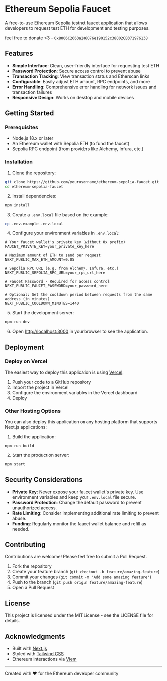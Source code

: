 # Ethereum Sepolia Faucet

A free-to-use Ethereum Sepolia testnet faucet application that allows developers to request test ETH for development and testing purposes.

feel free to donate <3 - `0x8006C2663a286076e190152c38002CB371976138`

## Features

- **Simple Interface**: Clean, user-friendly interface for requesting test ETH
- **Password Protection**: Secure access control to prevent abuse
- **Transaction Tracking**: View transaction status and Etherscan links
- **Configurable**: Easily adjust ETH amount, RPC endpoints, and more
- **Error Handling**: Comprehensive error handling for network issues and transaction failures
- **Responsive Design**: Works on desktop and mobile devices

## Getting Started

### Prerequisites

- Node.js 18.x or later
- An Ethereum wallet with Sepolia ETH (to fund the faucet)
- Sepolia RPC endpoint (from providers like Alchemy, Infura, etc.)

### Installation

1. Clone the repository:

```bash
git clone https://github.com/yourusername/ethereum-sepolia-faucet.git
cd ethereum-sepolia-faucet
```

2. Install dependencies:

```bash
npm install
```

3. Create a `.env.local` file based on the example:

```bash
cp .env.example .env.local
```

4. Configure your environment variables in `.env.local`:

```
# Your faucet wallet's private key (without 0x prefix)
FAUCET_PRIVATE_KEY=your_private_key_here

# Maximum amount of ETH to send per request
NEXT_PUBLIC_MAX_ETH_AMOUNT=0.05

# Sepolia RPC URL (e.g. from Alchemy, Infura, etc.)
NEXT_PUBLIC_SEPOLIA_RPC_URL=your_rpc_url_here

# Faucet Password - Required for access control
NEXT_PUBLIC_FAUCET_PASSWORD=your_password_here

# Optional: Set the cooldown period between requests from the same address (in minutes)
NEXT_PUBLIC_COOLDOWN_MINUTES=1440
```

5. Start the development server:

```bash
npm run dev
```

6. Open [http://localhost:3000](http://localhost:3000) in your browser to see the application.

## Deployment

### Deploy on Vercel

The easiest way to deploy this application is using [Vercel](https://vercel.com):

1. Push your code to a GitHub repository
2. Import the project in Vercel
3. Configure the environment variables in the Vercel dashboard
4. Deploy

### Other Hosting Options

You can also deploy this application on any hosting platform that supports Next.js applications:

1. Build the application:

```bash
npm run build
```

2. Start the production server:

```bash
npm start
```

## Security Considerations

- **Private Key**: Never expose your faucet wallet's private key. Use environment variables and keep your `.env.local` file secure.
- **Password Protection**: Change the default password to prevent unauthorized access.
- **Rate Limiting**: Consider implementing additional rate limiting to prevent abuse.
- **Funding**: Regularly monitor the faucet wallet balance and refill as needed.

## Contributing

Contributions are welcome! Please feel free to submit a Pull Request.

1. Fork the repository
2. Create your feature branch (`git checkout -b feature/amazing-feature`)
3. Commit your changes (`git commit -m 'Add some amazing feature'`)
4. Push to the branch (`git push origin feature/amazing-feature`)
5. Open a Pull Request

## License

This project is licensed under the MIT License - see the LICENSE file for details.

## Acknowledgments

- Built with [Next.js](https://nextjs.org/)
- Styled with [Tailwind CSS](https://tailwindcss.com/)
- Ethereum interactions via [Viem](https://viem.sh/)

---

Created with ❤️ for the Ethereum developer community
